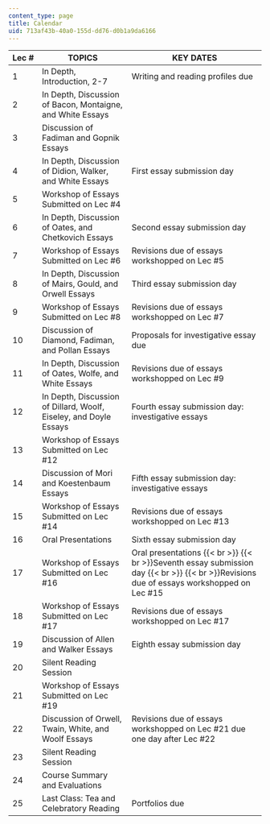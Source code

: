 ```yaml
---
content_type: page
title: Calendar
uid: 713af43b-40a0-155d-dd76-d0b1a9da6166
---
```


| Lec # | TOPICS | KEY DATES |
| --- | --- | --- |
| 1 | In Depth, Introduction, 2-7 | Writing and reading profiles due |
| 2 | In Depth, Discussion of Bacon, Montaigne, and White Essays |  |
| 3 | Discussion of Fadiman and Gopnik Essays |  |
| 4 | In Depth, Discussion of Didion, Walker, and White Essays | First essay submission day |
| 5 | Workshop of Essays Submitted on Lec #4 |  |
| 6 | In Depth, Discussion of Oates, and Chetkovich Essays | Second essay submission day |
| 7 | Workshop of Essays Submitted on Lec #6 | Revisions due of essays workshopped on Lec #5 |
| 8 | In Depth, Discussion of Mairs, Gould, and Orwell Essays | Third essay submission day |
| 9 | Workshop of Essays Submitted on Lec #8 | Revisions due of essays workshopped on Lec #7 |
| 10 | Discussion of Diamond, Fadiman, and Pollan Essays | Proposals for investigative essay due |
| 11 | In Depth, Discussion of Oates, Wolfe, and White Essays | Revisions due of essays workshopped on Lec #9 |
| 12 | In Depth, Discussion of Dillard, Woolf, Eiseley, and Doyle Essays | Fourth essay submission day: investigative essays |
| 13 | Workshop of Essays Submitted on Lec #12 |  |
| 14 | Discussion of Mori and Koestenbaum Essays | Fifth essay submission day: investigative essays |
| 15 | Workshop of Essays Submitted on Lec #14 | Revisions due of essays workshopped on Lec #13 |
| 16 | Oral Presentations | Sixth essay submission day |
| 17 | Workshop of Essays Submitted on Lec #16 | Oral presentations  {{< br >}}  {{< br >}}Seventh essay submission day  {{< br >}}  {{< br >}}Revisions due of essays workshopped on Lec #15 |
| 18 | Workshop of Essays Submitted on Lec #17 | Revisions due of essays workshopped on Lec #17 |
| 19 | Discussion of Allen and Walker Essays | Eighth essay submission day |
| 20 | Silent Reading Session |  |
| 21 | Workshop of Essays Submitted on Lec #19 |  |
| 22 | Discussion of Orwell, Twain, White, and Woolf Essays | Revisions due of essays workshopped on Lec #21 due one day after Lec #22 |
| 23 | Silent Reading Session |  |
| 24 | Course Summary and Evaluations |  |
| 25 | Last Class: Tea and Celebratory Reading | Portfolios due